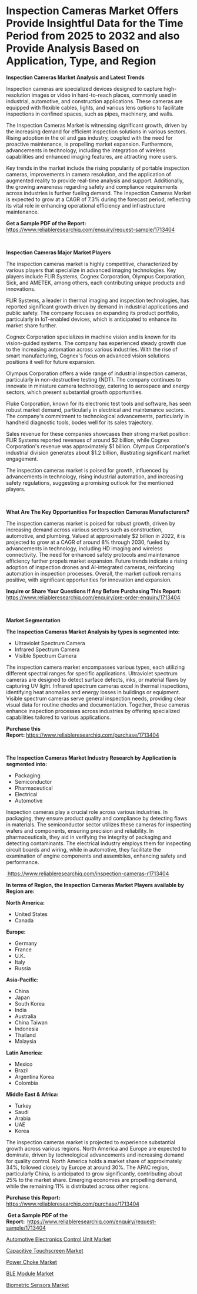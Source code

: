 <p><h1>Inspection Cameras Market Offers Provide Insightful Data for the Time Period from 2025 to 2032 and also Provide Analysis Based on Application, Type, and Region</h1></p><p><strong>Inspection Cameras Market Analysis and Latest Trends</strong></p>
<p><p>Inspection cameras are specialized devices designed to capture high-resolution images or video in hard-to-reach places, commonly used in industrial, automotive, and construction applications. These cameras are equipped with flexible cables, lights, and various lens options to facilitate inspections in confined spaces, such as pipes, machinery, and walls.</p><p>The Inspection Cameras Market is witnessing significant growth, driven by the increasing demand for efficient inspection solutions in various sectors. Rising adoption in the oil and gas industry, coupled with the need for proactive maintenance, is propelling market expansion. Furthermore, advancements in technology, including the integration of wireless capabilities and enhanced imaging features, are attracting more users.</p><p>Key trends in the market include the rising popularity of portable inspection cameras, improvements in camera resolution, and the application of augmented reality to provide real-time analysis and support. Additionally, the growing awareness regarding safety and compliance requirements across industries is further fueling demand. The Inspection Cameras Market is expected to grow at a CAGR of 7.3% during the forecast period, reflecting its vital role in enhancing operational efficiency and infrastructure maintenance.</p></p>
<p><strong>Get a Sample PDF of the Report:&nbsp;</strong> <a href="https://www.reliableresearchiq.com/enquiry/request-sample/1713404?utm_campaign=1896&utm_medium=2&utm_source=Github&utm_content=ia&utm_term=06042025&utm_id=inspection-cameras">https://www.reliableresearchiq.com/enquiry/request-sample/1713404</a></p>
<p>&nbsp;</p>
<p><strong>Inspection Cameras Major Market Players</strong></p>
<p><p>The inspection cameras market is highly competitive, characterized by various players that specialize in advanced imaging technologies. Key players include FLIR Systems, Cognex Corporation, Olympus Corporation, Sick, and AMETEK, among others, each contributing unique products and innovations.</p><p>FLIR Systems, a leader in thermal imaging and inspection technologies, has reported significant growth driven by demand in industrial applications and public safety. The company focuses on expanding its product portfolio, particularly in IoT-enabled devices, which is anticipated to enhance its market share further.</p><p>Cognex Corporation specializes in machine vision and is known for its vision-guided systems. The company has experienced steady growth due to the increasing automation across various industries. With the rise of smart manufacturing, Cognex's focus on advanced vision solutions positions it well for future expansion.</p><p>Olympus Corporation offers a wide range of industrial inspection cameras, particularly in non-destructive testing (NDT). The company continues to innovate in miniature camera technology, catering to aerospace and energy sectors, which present substantial growth opportunities. </p><p>Fluke Corporation, known for its electronic test tools and software, has seen robust market demand, particularly in electrical and maintenance sectors. The company's commitment to technological advancements, particularly in handheld diagnostic tools, bodes well for its sales trajectory.</p><p>Sales revenue for these companies showcases their strong market position: FLIR Systems reported revenues of around $2 billion, while Cognex Corporation's revenue was approximately $1 billion. Olympus Corporation's industrial division generates about $1.2 billion, illustrating significant market engagement.</p><p>The inspection cameras market is poised for growth, influenced by advancements in technology, rising industrial automation, and increasing safety regulations, suggesting a promising outlook for the mentioned players.</p></p>
<p>&nbsp;</p>
<p><strong>What Are The Key Opportunities For Inspection Cameras Manufacturers?</strong></p>
<p><p>The inspection cameras market is poised for robust growth, driven by increasing demand across various sectors such as construction, automotive, and plumbing. Valued at approximately $2 billion in 2022, it is projected to grow at a CAGR of around 8% through 2030, fueled by advancements in technology, including HD imaging and wireless connectivity. The need for enhanced safety protocols and maintenance efficiency further propels market expansion. Future trends indicate a rising adoption of inspection drones and AI-integrated cameras, reinforcing automation in inspection processes. Overall, the market outlook remains positive, with significant opportunities for innovation and expansion.</p></p>
<p><strong>Inquire or Share Your Questions If Any Before Purchasing This Report:</strong> <a href="https://www.reliableresearchiq.com/enquiry/pre-order-enquiry/1713404?utm_campaign=1896&utm_medium=2&utm_source=Github&utm_content=ia&utm_term=06042025&utm_id=inspection-cameras">https://www.reliableresearchiq.com/enquiry/pre-order-enquiry/1713404</a></p>
<p>&nbsp;</p>
<p><strong>Market Segmentation</strong></p>
<p><strong>The Inspection Cameras Market Analysis by types is segmented into:</strong></p>
<p><ul><li>Ultraviolet Spectrum Camera</li><li>Infrared Spectrum Camera</li><li>Visible Spectrum Camera</li></ul></p>
<p><p>The inspection camera market encompasses various types, each utilizing different spectral ranges for specific applications. Ultraviolet spectrum cameras are designed to detect surface defects, inks, or material flaws by capturing UV light. Infrared spectrum cameras excel in thermal inspections, identifying heat anomalies and energy losses in buildings or equipment. Visible spectrum cameras serve general inspection needs, providing clear visual data for routine checks and documentation. Together, these cameras enhance inspection processes across industries by offering specialized capabilities tailored to various applications.</p></p>
<p><strong>Purchase this Report:&nbsp;</strong><a href="https://www.reliableresearchiq.com/purchase/1713404?utm_campaign=1896&utm_medium=2&utm_source=Github&utm_content=ia&utm_term=06042025&utm_id=inspection-cameras">https://www.reliableresearchiq.com/purchase/1713404</a></p>
<p>&nbsp;</p>
<p><strong>The Inspection Cameras Market Industry Research by Application is segmented into:</strong></p>
<p><ul><li>Packaging</li><li>Semiconductor</li><li>Pharmaceutical</li><li>Electrical</li><li>Automotive</li></ul></p>
<p><p>Inspection cameras play a crucial role across various industries. In packaging, they ensure product quality and compliance by detecting flaws in materials. The semiconductor sector utilizes these cameras for inspecting wafers and components, ensuring precision and reliability. In pharmaceuticals, they aid in verifying the integrity of packaging and detecting contaminants. The electrical industry employs them for inspecting circuit boards and wiring, while in automotive, they facilitate the examination of engine components and assemblies, enhancing safety and performance.</p></p>
<p><a href="https://www.reliableresearchiq.com/inspection-cameras-r1713404?utm_campaign=1896&utm_medium=2&utm_source=Github&utm_content=ia&utm_term=06042025&utm_id=inspection-cameras">&nbsp;https://www.reliableresearchiq.com/inspection-cameras-r1713404</a></p>
<p><strong>In terms of Region, the Inspection Cameras Market Players available by Region are:</strong></p>
<p>
    <p> <strong> North America: </strong>
        <ul>
            <li>United States</li>
            <li>Canada</li>
        </ul>
        </p> 
    <p> <strong> Europe: </strong>
        <ul>
            <li>Germany</li>
            <li>France</li>
            <li>U.K.</li>
            <li>Italy</li>
            <li>Russia</li>
        </ul>
        </p> 
    <p> <strong> Asia-Pacific: </strong>
        <ul>
            <li>China</li>
            <li>Japan</li>
            <li>South Korea</li>
            <li>India</li>
            <li>Australia</li>
            <li>China Taiwan</li>
            <li>Indonesia</li>
            <li>Thailand</li>
            <li>Malaysia</li>
        </ul>
        </p> 
    <p> <strong> Latin America: </strong>
        <ul>
            <li>Mexico</li>
            <li>Brazil</li>
            <li>Argentina Korea</li>
            <li>Colombia</li>
        </ul>
        </p> 
    <p> <strong> Middle East & Africa: </strong>
        <ul>
            <li>Turkey</li>
            <li>Saudi</li>
            <li>Arabia</li>
            <li>UAE</li>
            <li>Korea</li>
        </ul>
    </p>
    </p>
<p><p>The inspection cameras market is projected to experience substantial growth across various regions. North America and Europe are expected to dominate, driven by technological advancements and increasing demand for quality control. North America holds a market share of approximately 34%, followed closely by Europe at around 30%. The APAC region, particularly China, is anticipated to grow significantly, contributing about 25% to the market share. Emerging economies are propelling demand, while the remaining 11% is distributed across other regions.</p></p>
<p><strong>Purchase this Report: </strong><a href="https://www.reliableresearchiq.com/purchase/1713404?utm_campaign=1896&utm_medium=2&utm_source=Github&utm_content=ia&utm_term=06042025&utm_id=inspection-cameras">https://www.reliableresearchiq.com/purchase/1713404</a></p>
<p>&nbsp;<strong>Get a Sample PDF of the Report:&nbsp;&nbsp;</strong><a href="https://www.reliableresearchiq.com/enquiry/request-sample/1713404?utm_campaign=1896&utm_medium=2&utm_source=Github&utm_content=ia&utm_term=06042025&utm_id=inspection-cameras">https://www.reliableresearchiq.com/enquiry/request-sample/1713404</a></p>
<p><strong></strong></p>
<p><p><a href="https://github.com/delcirodda4f/Market-Research-Report-List-1/blob/main/automotive-electronics-control-unit-market.md?utm_campaign=1896&utm_medium=2&utm_source=Github&utm_content=ia&utm_term=06042025&utm_id=inspection-cameras">Automotive Electronics Control Unit Market</a></p><p><a href="https://github.com/miehldobin1w/Market-Research-Report-List-1/blob/main/capacitive-touchscreen-market.md?utm_campaign=1896&utm_medium=2&utm_source=Github&utm_content=ia&utm_term=06042025&utm_id=inspection-cameras">Capacitive Touchscreen Market</a></p><p><a href="https://github.com/pupunhez/Market-Research-Report-List-1/blob/main/power-choke-market.md?utm_campaign=1896&utm_medium=2&utm_source=Github&utm_content=ia&utm_term=06042025&utm_id=inspection-cameras">Power Choke Market</a></p><p><a href="https://github.com/meenafadilkh/Market-Research-Report-List-1/blob/main/ble-module-market.md?utm_campaign=1896&utm_medium=2&utm_source=Github&utm_content=ia&utm_term=06042025&utm_id=inspection-cameras">BLE Module Market</a></p><p><a href="https://github.com/gaiusmelyna/Market-Research-Report-List-1/blob/main/biometric-sensors-market.md?utm_campaign=1896&utm_medium=2&utm_source=Github&utm_content=ia&utm_term=06042025&utm_id=inspection-cameras">Biometric Sensors Market</a></p></p>